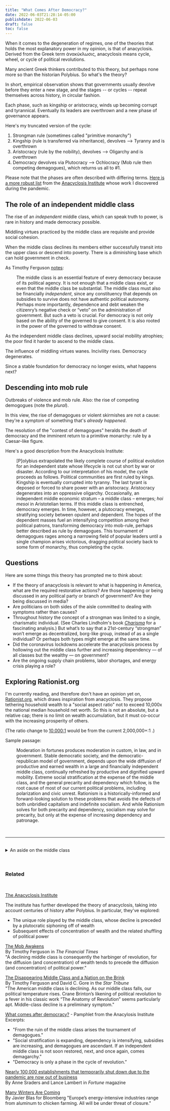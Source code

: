 ```yaml
---
title: "What Comes After Democracy?"
date: 2022-06-03T21:28:14-05:00
publishdate: 2022-06-03
draft: false
toc: false
---
```


When it comes to the degeneration of regimes, one of the theories that holds the most explanatory power in my opinion, is that of anacyclosis. Derived from the Greek term ἀνακύκλωσις, anacyclosis means cycle, wheel, or cycle of political revolutions. 

Many ancient Greek thinkers contributed to this theory, but perhaps none more so than the historian Polybius. So what's the theory? 

In short, empirical observation shows that governments usually devolve before they enter a new stage, and the stages -- or cycles -- repeat themselves across history, in circular fashion. 

Each phase, such as kingship or aristocracy, winds up becoming corrupt and tyrannical. Eventually its leaders are overthrown and a new phase of governance appears. 

Here's my truncated version of the cycle:

1. Strongman rule (sometimes called "primitive monarchy")
2. Kingship (rule is transferred via inheritance), devolves --> Tyranny and is overthrown
3. Aristocracy (rule by the nobility), devolves --> Oligarchy and is overthrown
5. Democracy devolves via Plutocracy --> Ochlocracy (Mob rule then competing demagogues), which returns us all to #1.

Please note that the phases are often described with differing terms. <a href="https://anacyclosis.org/wp-content/uploads/2019/11/Anacyclosis-Flyer-November-2019.pdf" target="blank">Here is a more robust list</a> from the <a href="https://anacyclosis.org/" target="blank">Anacyclosis Institute</a> whose work I discovered during the pandemic.


## The role of an independent middle class

The rise of an <em>independent</em> middle class, which can speak truth to power, is rare in history and made democracy possible. 

Middling virtues practiced by the middle class are requisite and provide social cohesion. 

When the middle class declines its members either successfully transit into the upper class or descend into poverty. There is a diminishing base which can hold government in check.

As Timothy Ferguson <a href="https://anacyclosis.org/2020/04/29/do-we-even-have-a-middle-class-anymore/" target="blank">notes</a>: 

<div style="padding-left: 2.5em;"><p>The middle class is an essential feature of every democracy because of its political agency. It is not enough that a middle class exist, or even that the middle class be substantial. The middle class must also be financially <em>independent</em>, since any constituency that depends on subsidies to survive does not have authentic political autonomy. Perhaps more importantly, dependence and debt weaken the citizenry’s negative check or “veto” on the administration of government. But such a veto is crucial. For democracy is not only based on the ability of the governed to give consent. It is also rooted in the power of the governed to withdraw consent.</p></div>

As the independent middle class declines, upward social mobility atrophies; the poor find it harder to ascend to the middle class. 

The influence of middling virtues wanes. Incivility rises. Democracy degenerates. 

Since a stable foundation for democracy no longer exists, what happens next?

## Descending into mob rule

Outbreaks of violence and mob rule. Also: the rise of competing demogogues (note the <em>plural</em>).

In this view, the rise of demagogues or violent skirmishes are not a cause: they're a symptom of something that's <em>already happened</em>. 

The resolution of the "contest of demagogues" heralds the death of democracy and the imminent return to a primitive monarchy: rule by a Caesar-like figure. 

Here's a good description from the Anacyclosis Institute: 

<div style="padding-left: 2.5em;"><p>[P]olybius extrapolated the likely complete course of political evolution for an independent state whose lifecycle is not cut short by war or disaster. According to our interpretation of his model, the cycle proceeds as follows. Political communities are first ruled by kings. Kingship is eventually corrupted into tyranny. The last tyrant is deposed or forced to share power with an aristocracy. Aristocracy degenerates into an oppressive oligarchy. Occasionally, an independent middle economic stratum – a middle class – emerges; <em>hoi mesoi</em> in Aristotelian terms. If this middle class is entrenched, democracy emerges. In time, however, a plutocracy emerges, stratifying society between opulent and dependent. The hopes of the dependent masses fuel an intensifying competition among their political patrons, transforming democracy into mob-rule, perhaps better described as rule by demagogues. This tournament of demagogues rages among a narrowing field of popular leaders until a single champion arises victorious, dragging political society back to some form of monarchy, thus completing the cycle.</p></div>

## Questions

Here are some things this theory has prompted me to think about:

* If the theory of anacyclosis is relevant to what is happening in America, what are the required restorative actions? Are those happening or being discussed in any political party or branch of government? Are they being discussed in media? 
* Are politicians on both sides of the aisle committed to dealing with symptoms rather than causes? 
* Throughout history the concept of a strongman was limited to a single, charismatic individual. (See Charles Lindholm's book <em><a href="https://www.academia.edu/12414671/Charisma" target="blank">Charisma</a></em> for a fascinating analysis.) But what’s to say that a 21st-century “strongman” won’t emerge as decentralized, borg-like group, instead of as a single individual? Or perhaps both types might emerge at the same time.
* Did the coronavirus lockdowns accelerate the anacyclosis process by hollowing out the middle class further and increasing dependency — of all classes but the wealthy — on government? 
* Are the ongoing supply chain problems, labor shortages, and energy crisis playing a role? 

## Exploring Rationist.org

I'm currently reading, and therefore don't have an opinion yet on, <a href="https://rationist.org/" target="blank">Rationist.org</a>, which draws inspiration from anacyclosis. They propose tethering household wealth to a "social aspect ratio" not to exceed 10,000x the national median household net worth. So this is not an absolute, but a relative cap; there is no limit on wealth accumulation, but it must co-occur with the increasing prosperity of others.

(The ratio change to <a href="https://rationist.org/wp-content/uploads/2021/07/AI-Rationism-Whitepaper-20210628.pdf" target="blank">10,000:1</a> would be from the current 2,000,000+:1 .)

Sample passage:

<div style="padding-left: 2.5em;"><p>Moderation in fortunes produces moderation in custom, in law, and in government. Stable democratic society, and the democratic-republican model of government, depends upon the wide diffusion of productive and earned wealth in a large and financially independent middle class, continually refreshed by productive and dignified upward mobility. Extreme social stratification at the expense of the middle class, and the general precarity and dependency which follow, is the root cause of most of our current political problems, including polarization and civic unrest. Rationism is a historically-informed and forward-looking solution to these problems that avoids the defects of both unbridled capitalism and indefinite socialism. And while Rationism solves for both precarity and dependency, socialism may solve for precarity, but only at the expense of increasing dependency and patronage.</p></div><br/>

<hr>
<br/>
<details><summary>An aside on the middle class </summary><br/>
<p>From Aristotle to the Founding Fathers and beyond, the middle class has been viewed as a necessary provider of stability
  to republics.<p>
  <p>This quote from by <a href="https://www.baylor.edu/political_science/index.php?id=953840" target="blank">Mary P. Nichols</a> is a good summary:</p>

<div style="padding-left: 2.5em;"><p>Aristotle’s practical republic finds both stability and virtue by giving prominence to the middle class . . .  A large middle class can provide stability by arbitrating between rich and poor, while its members are willing and able to share in rule, for they possess neither the arrogance of the rich nor the envy of the poor. They rule and are ruled as free human beings, inclined to neither despotism nor servility. Their middling condition inclines them both to protect property and wealth (for they have some of their own to protect) and to keep open opportunities for advancement, for themselves as well as for the poor. Aristotle’s political thought does not point to an ideal that eliminates conflict; it aims for practical regimes that are most likely to moderate it and achieve justice.</p></div>

  <p><a href="https://lawliberty.org/book-review/our-great-american-middle-and-aristotles-golden-mean/" target="blank">Source of passage above</a></p>

</details><br/><br/>

### Related
<br/>

<a href="https://anacyclosis.org/" target="blank">The Anacyclosis Institute</a>

The institute has further developed the theory of anacyclosis, taking into account centuries of history after Polybius. In particular, they've explored:

* The unique role played by the middle class, whose decline is preceded by a plutocratic siphoning off of wealth
* Subsequent effects of concentration of wealth and the related shuffling of political power 

<a href="https://www.ft.com/content/e3821f59-cc50-311a-8ba7-5841f32962d3" target="blank">The Mob Awakens</a><br/>
By Timothy Ferguson in <em>The Financial Times</em><br/>
"A declining middle class is consequently the harbinger of revolution, for the diffusion (and concentration) of wealth tends to precede the diffusion (and concentration) of political power."

<a href="https://www.startribune.com/the-disappearing-middle-class-and-a-nation-on-the-brink/381173031/" target="blank">The Disappearing Middle Class and a Nation on the Brink</a><br/>
By Timothy Ferguson and David C. Gore in the <em>Star Tribune</em><br/>
"The American middle class is declining. As our middle class falls, our political temperature rises. Crane Brinton’s likening of political revolution to a fever in his classic work “The Anatomy of Revolution” seems particularly apt. Middle-class decline is a preliminary symptom."

<a href="https://anacyclosis.org/wp-content/uploads/2019/09/TIFA-What-comes-after-democracy.pdf" target="blank">What comes after democracy?</a> - Pamphlet from the Anacylosis Institute<br/>
Excerpts: <br/>
* "From the ruin of the middle class arises the tournament of demagogues."
* "Social stratification is expanding, dependency is intensifying, subsidies are increasing, and demagogues are ascendant. If an independent middle class is not soon restored, next, and once again, comes demagarchy."
* "Democracy is only a phase in the cycle of revolution.”

<a href="https://fortune.com/2020/09/28/covid-buisnesses-shut-down-closed/" target="blank">Nearly 100,000 establishments that temporarily shut down due to the pandemic are now out of business</a><br/>
By Anne Sraders and Lance Lambert in <em>Fortune</em> magazine

<a href="https://www.bloomberg.com/opinion/articles/2022-06-27/factory-closures-from-aluminum-to-chicken-farming-are-going-to-become-common" target="blank">Many Winters Are Coming</a><br/>
By Javier Blas for Bloomberg 
"Europe’s energy-intensive industries range from aluminum to chicken farming. All will be under threat of closure."



